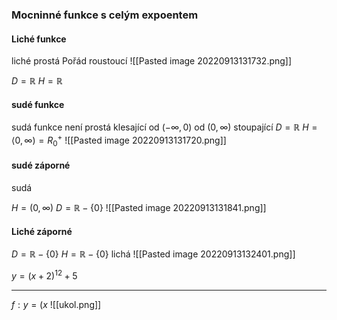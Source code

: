 ### Mocninné funkce s celým expoentem 

#### Liché funkce
liché
prostá
Pořád roustoucí
![[Pasted image 20220913131732.png]]

$D = \mathbb R$
$H = \mathbb R$
#### sudé funkce
sudá funkce
není prostá
klesající od $(-\infty,0)$ od $(0, \infty)$ stoupající
$D = \mathbb R$ 
$H = \langle 0, \infty) = R^+_0$
![[Pasted image 20220913131720.png]]

#### sudé záporné
sudá

$H = (0, \infty)$
$D = \mathbb R- \{0\}$ 
![[Pasted image 20220913131841.png]]




#### Liché záporné

$D = \mathbb R- \{0\}$
$H = \mathbb R- \{0\}$ 
lichá
![[Pasted image 20220913132401.png]]




$y = (x+2)^{12}+5$


-----
$f: y = (x$
![[ukol.png]]


